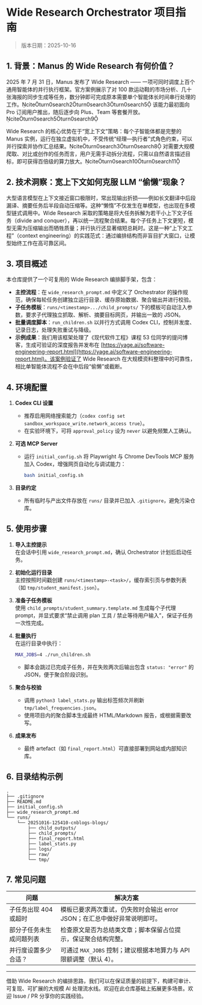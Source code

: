 # Wide Research Orchestrator 项目指南

> 版本日期：2025-10-16

## 1. 背景：Manus 的 Wide Research 有何价值？

2025 年 7 月 31 日，Manus 发布了 Wide Research —— 一项可同时调度上百个通用智能体的并行执行框架。官方案例展示了对 100 款运动鞋的市场分析、几十张海报的同步生成等任务，数分钟即可完成原本需要单个智能体长时间串行处理的工作。citeturn0search2turn0search3turn0search5 该能力最初面向 Pro 订阅用户推出，随后逐步向 Plus、Team 等套餐开放。citeturn0search5turn0search9

Wide Research 的核心优势在于“宽上下文”策略：每个子智能体都是完整的 Manus 实例，运行在独立虚拟机中，不受传统“经理—执行者”式角色约束，可以并行探索并协作汇总结果。citeturn0search3turn0search8 对需要大规模爬取、对比或创作的任务而言，用户无需手动拆分流程，只需以自然语言描述目标，即可获得百倍级的算力放大。citeturn0search10turn0search11

## 2. 技术洞察：宽上下文如何克服 LLM “偷懒”现象？

大型语言模型在上下文接近窗口极限时，常出现输出折损——例如长文翻译中后段漏译、摘要任务后半段自动压缩等。这种“懒惰”不仅发生在单模型，也出现在多模型链式调用中。Wide Research 采取的策略是将大任务拆解为若干小上下文子任务（divide and conquer），再以统一流程聚合结果。每个子任务上下文更短，模型无需为压缩输出而牺牲质量；并行执行还显著缩短总耗时。这是一种“上下文工程”（context engineering）的实践范式：通过编排结构而非盲目扩大窗口，让模型始终工作在高可靠区间。

## 3. 项目概述

本仓库提供了一个可复用的 Wide Research 编排脚手架，包含：

- **主控流程**：在 `wide_research_prompt.md` 中定义了 Orchestrator 的操作规范，确保每轮任务创建独立运行目录、缓存原始数据、聚合输出并进行校验。
- **子任务模板**：`runs/<timestamp>.../child_prompts/` 下的模板可自动注入参数，要求子代理独立抓取、解析、摘要目标网页，并输出一致的 JSON。
- **批量调度脚本**：`run_children.sh` 以并行方式调用 Codex CLI，控制并发度、记录日志，处理失败重试与降级。
- **示例成果**：我们用该框架处理了《现代软件工程》课程 53 位同学的提问博客，生成可验证的深度报告并发布在 [https://yage.ai/software-engineering-report.html](https://yage.ai/software-engineering-report.html)。该案例验证了 Wide Research 在大规模资料整理中的可靠性，相比单智能体流程不会在中后段“偷懒”或截断。

## 4. 环境配置

1. **Codex CLI 设置**
   - 推荐启用网络搜索能力（`codex config set sandbox_workspace_write.network_access true`）。
   - 在实验环境下，可将 `approval_policy` 设为 `never` 以避免频繁人工确认。

2. **可选 MCP Server**
   - 运行 `initial_config.sh` 将 Playwright 与 Chrome DevTools MCP 服务加入 Codex，增强网页自动化与调试能力：
     ```bash
     bash initial_config.sh
     ```

3. **目录约定**
   - 所有临时与产出文件存放在 `runs/` 目录并已加入 `.gitignore`，避免污染仓库。

## 5. 使用步骤

1. **导入主控提示**  
   在会话中引用 `wide_research_prompt.md`，确认 Orchestrator 计划后启动任务。

2. **初始化运行目录**  
   主控按照时间戳创建 `runs/<timestamp>-<task>/`，缓存索引页与参数列表（如 `tmp/student_manifest.json`）。

3. **准备子任务模板**  
   使用 `child_prompts/student_summary.template.md` 生成每个子代理 prompt，并显式要求“禁止调用 plan 工具 / 禁止等待用户输入”，保证子任务一次性完成。

4. **批量执行**  
   在运行目录中执行：
   ```bash
   MAX_JOBS=4 ./run_children.sh
   ```
   - 脚本会跳过已完成子任务，并在失败两次后输出包含 `status: "error"` 的 JSON，便于聚合阶段识别。

5. **聚合与校验**  
   - 调用 `python3 label_stats.py` 输出标签频次并刷新 `tmp/label_frequencies.json`。
   - 使用项目内的聚合脚本生成最终 HTML/Markdown 报告，或根据需要改写。

6. **成果发布**  
   - 最终 artefact（如 `final_report.html`）可直接部署到网站或内部知识库。

## 6. 目录结构示例

```
.
├── .gitignore
├── README.md
├── initial_config.sh
├── wide_research_prompt.md
└── runs/
    └── 20251016-125410-cnblogs-blogs/
        ├── child_outputs/
        ├── child_prompts/
        ├── final_report.html
        ├── label_stats.py
        ├── logs/
        ├── raw/
        └── tmp/
```

## 7. 常见问题

| 问题 | 解决方案 |
| --- | --- |
| 子任务出现 404 或超时 | 模板已要求两次重试，仍失败时会输出 error JSON；在汇总中做好异常说明即可。 |
| 部分子任务未生成问题列表 | 检查原文是否为总结类文章；脚本保留占位提示，保证聚合结构完整。 |
| 并行度设置多少合适？ | 可通过 `MAX_JOBS` 控制；建议根据本地算力与 API 限额调整（默认 4）。 |

---

借助 Wide Research 的编排思路，我们可以在保证质量的前提下，构建可审计、可复现、可扩展的大规模 AI 处理流水线。欢迎在此仓库基础上拓展更多场景。欢迎 Issue / PR 分享你的实践经验。
